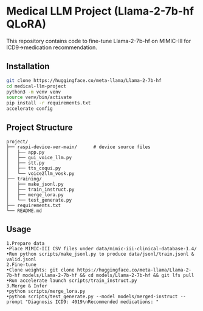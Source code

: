# Medical LLM Project (Llama-2-7b-hf QLoRA)

This repository contains code to fine-tune Llama-2-7b-hf on MIMIC-III for ICD9→medication recommendation.

## Installation

```bash
git clone https://huggingface.co/meta-llama/Llama-2-7b-hf
cd medical-llm-project
python3 -m venv venv
source venv/bin/activate
pip install -r requirements.txt
accelerate config   
```

## **Project Structure**
```
project/
├── raspi-device-ver-main/      # device source files
│   ├── app.py
│   ├── gui_voice_llm.py
│   ├── stt.py
│   ├── tts_coqui.py
│   └── voice2llm_vosk.py
├── training/
│   ├── make_jsonl.py
│   ├── train_instruct.py
│   ├── merge_lora.py
│   └── test_generate.py
├── requirements.txt
└── README.md

```

## **Usage**
	1.Prepare data
  	•Place MIMIC-III CSV files under data/mimic-iii-clinical-database-1.4/
  	•Run python scripts/make_jsonl.py to produce data/jsonl/train.jsonl & valid.jsonl
 	2.Fine-tune
  	•Clone weights: git clone https://huggingface.co/meta-llama/Llama-2-7b-hf models/Llama-2-7b-hf && cd models/Llama-2-7b-hf && git lfs pull
  	•Run accelerate launch scripts/train_instruct.py
 	3.Merge & Infer
  	•python scripts/merge_lora.py
  	•python scripts/test_generate.py --model models/merged-instruct --prompt "Diagnosis ICD9: 4019\nRecommended medications: "
